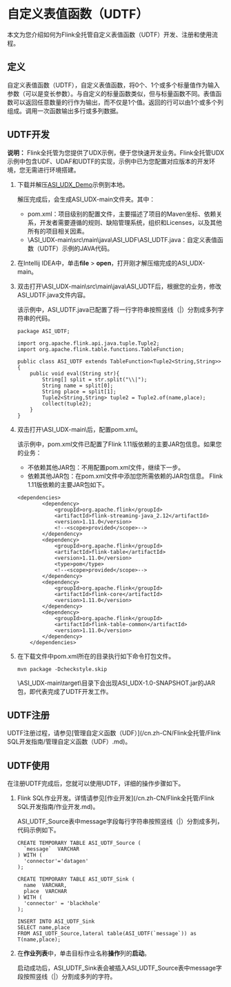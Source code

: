 # 自定义表值函数（UDTF）

本文为您介绍如何为Flink全托管自定义表值函数（UDTF）开发、注册和使用流程。

## 定义

自定义表值函数（UDTF），自定义表值函数，将0个、1个或多个标量值作为输入参数（可以是变长参数）。与自定义的标量函数类似，但与标量函数不同。表值函数可以返回任意数量的行作为输出，而不仅是1个值。返回的行可以由1个或多个列组成。调用一次函数输出多行或多列数据。

## UDTF开发

**说明：** Flink全托管为您提供了UDX示例，便于您快速开发业务。Flink全托管UDX示例中包含UDF、UDAF和UDTF的实现，示例中已为您配置对应版本的开发环境，您无需进行环境搭建。

1.  下载并解压[ASI\_UDX\_Demo](https://github.com/RealtimeCompute/ASI_UDX)示例到本地。

    解压完成后，会生成ASI\_UDX-main文件夹。其中：

    -   pom.xml：项目级别的配置文件，主要描述了项目的Maven坐标、依赖关系，开发者需要遵循的规则、缺陷管理系统，组织和Licenses，以及其他所有的项目相关因素。
    -   \\ASI\_UDX-main\\src\\main\\java\\ASI\_UDF\\ASI\_UDTF.java：自定义表值函数（UDTF）示例的JAVA代码。
2.  在Intellij IDEA中，单击**file** \> **open**，打开刚才解压缩完成的ASI\_UDX-main。
3.  双击打开\\ASI\_UDX-main\\src\\main\\java\\ASI\_UDTF后，根据您的业务，修改ASI\_UDTF.java文件内容。

    该示例中，ASI\_UDTF.java已配置了将一行字符串按照竖线（\|）分割成多列字符串的代码。

    ```
    package ASI_UDTF;
    
    import org.apache.flink.api.java.tuple.Tuple2;
    import org.apache.flink.table.functions.TableFunction;
    
    public class ASI_UDTF extends TableFunction<Tuple2<String,String>> {
        public void eval(String str){
            String[] split = str.split("\\|");
            String name = split[0];
            String place = split[1];
            Tuple2<String,String> tuple2 = Tuple2.of(name,place);
            collect(tuple2);
        }
    }
    ```

4.  双击打开\\ASI\_UDX-main\\后，配置pom.xml。

    该示例中，pom.xml文件已配置了Flink 1.11版依赖的主要JAR包信息。如果您的业务：

    -   不依赖其他JAR包：不用配置pom.xml文件，继续下一步。
    -   依赖其他JAR包：在pom.xml文件中添加您所需依赖的JAR包信息。
    Flink 1.11版依赖的主要JAR包如下。

    ```
    <dependencies>
            <dependency>
                <groupId>org.apache.flink</groupId>
                <artifactId>flink-streaming-java_2.12</artifactId>
                <version>1.11.0</version>
                <!--<scope>provided</scope>-->
            </dependency>
            <dependency>
                <groupId>org.apache.flink</groupId>
                <artifactId>flink-table</artifactId>
                <version>1.11.0</version>
                <type>pom</type>
                <!--<scope>provided</scope>-->
            </dependency>
            <dependency>
                <groupId>org.apache.flink</groupId>
                <artifactId>flink-core</artifactId>
                <version>1.11.0</version>
            </dependency>
            <dependency>
                <groupId>org.apache.flink</groupId>
                <artifactId>flink-table-common</artifactId>
                <version>1.11.0</version>
            </dependency>
        </dependencies>
    ```

5.  在下载文件中pom.xml所在的目录执行如下命令打包文件。

    ```
    mvn package -Dcheckstyle.skip
    ```

    \\ASI\_UDX-main\\target\\目录下会出现ASI\_UDX-1.0-SNAPSHOT.jar的JAR包，即代表完成了UDTF开发工作。


## UDTF注册

UDTF注册过程，请参见[管理自定义函数（UDF）](/cn.zh-CN/Flink全托管/Flink SQL开发指南/管理自定义函数（UDF）.md)。

## UDTF使用

在注册UDTF完成后，您就可以使用UDTF，详细的操作步骤如下。

1.  Flink SQL作业开发。详情请参见[作业开发](/cn.zh-CN/Flink全托管/Flink SQL开发指南/作业开发.md)。

    ASI\_UDTF\_Source表中message字段每行字符串按照竖线（\|）分割成多列，代码示例如下。

    ```
    CREATE TEMPORARY TABLE ASI_UDTF_Source (
      `message`  VARCHAR
    ) WITH (
      'connector'='datagen'
    );
    
    CREATE TEMPORARY TABLE ASI_UDTF_Sink (
      name  VARCHAR,
      place  VARCHAR
    ) WITH (
      'connector' = 'blackhole'
    );
    
    INSERT INTO ASI_UDTF_Sink
    SELECT name,place
    FROM ASI_UDTF_Source,lateral table(ASI_UDTF(`message`)) as T(name,place);
    ```

2.  在**作业列表**中，单击目标作业名称**操作**列的**启动**。

    启动成功后，ASI\_UDTF\_Sink表会被插入ASI\_UDTF\_Source表中message字段按照竖线（\|）分割成多列的字符。


